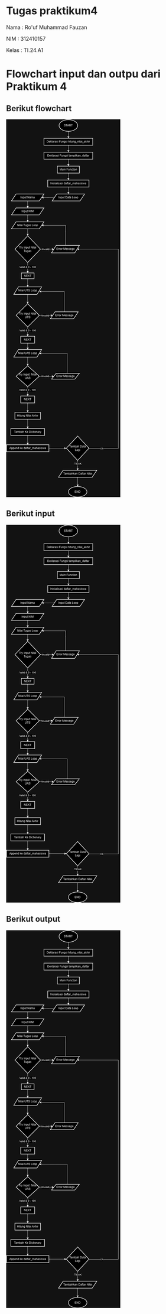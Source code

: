 # Tugas praktikum4
Nama : Ro'uf Muhammad Fauzan

NIM : 312410157

Kelas : TI.24.A1

# Flowchart input dan outpu dari Praktikum 4
## Berikut flowchart
![flowchart](Flowchart.png)
## Berikut input
![flowchart](Flowchart.png)
## Berikut output
![flowchart](Flowchart.png)

